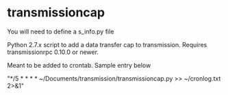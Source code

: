 transmissioncap
===============

You will need to define a s_info.py file

Python 2.7.x script to add a data transfer cap to transmission.  Requires transmissionrpc 0.10.0 or newer.

Meant to be added to crontab. Sample entry below

"*/5 * * * * ~/Documents/transmission/transmissioncap.py >> ~/cronlog.txt 2>&1"
